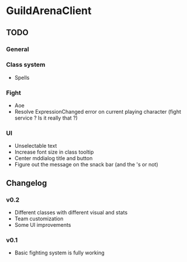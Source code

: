 # GuildArenaClient

## TODO

### General

### Class system
* Spells

### Fight
* Aoe
* Resolve ExpressionChanged error on current playing character (fight service ? Is it really that ?)

### UI
* Unselectable text
* Increase font size in class tooltip
* Center mddialog title and button
* Figure out the message on the snack bar (and the 's or not)

## Changelog

### v0.2
* Different classes with different visual and stats
* Team customization
* Some UI improvements

### v0.1
* Basic fighting system is fully working
